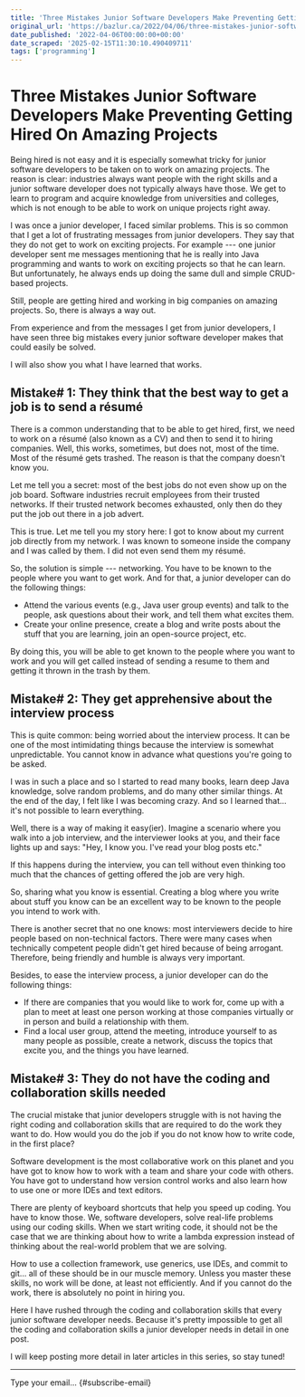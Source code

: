 ```yaml
---
title: 'Three Mistakes Junior Software Developers Make Preventing Getting Hired On Amazing Projects'
original_url: 'https://bazlur.ca/2022/04/06/three-mistakes-junior-software-developers-make-preventing-getting-hired-on-amazing-projects/'
date_published: '2022-04-06T00:00:00+00:00'
date_scraped: '2025-02-15T11:30:10.490409711'
tags: ['programming']
---
```


Three Mistakes Junior Software Developers Make Preventing Getting Hired On Amazing Projects
===========================================================================================

Being hired is not easy and it is especially somewhat tricky for junior software developers to be taken on to work on amazing projects. The reason is clear: industries always want people with the right skills and a junior software developer does not typically always have those. We get to learn to program and acquire knowledge from universities and colleges, which is not enough to be able to work on unique projects right away.

I was once a junior developer, I faced similar problems. This is so common that I get a lot of frustrating messages from junior developers. They say that they do not get to work on exciting projects. For example --- one junior developer sent me messages mentioning that he is really into Java programming and wants to work on exciting projects so that he can learn. But unfortunately, he always ends up doing the same dull and simple CRUD-based projects.

Still, people are getting hired and working in big companies on amazing projects. So, there is always a way out.

From experience and from the messages I get from junior developers, I have seen three big mistakes every junior software developer makes that could easily be solved.

I will also show you what I have learned that works.

Mistake# 1: They think that the best way to get a job is to send a résumé
-------------------------------------------------------------------------

There is a common understanding that to be able to get hired, first, we need to work on a résumé (also known as a CV) and then to send it to hiring companies. Well, this works, sometimes, but does not, most of the time. Most of the résumé gets trashed. The reason is that the company doesn't know you.

Let me tell you a secret: most of the best jobs do not even show up on the job board. Software industries recruit employees from their trusted networks. If their trusted network becomes exhausted, only then do they put the job out there in a job advert.

This is true. Let me tell you my story here: I got to know about my current job directly from my network. I was known to someone inside the company and I was called by them. I did not even send them my résumé.

So, the solution is simple --- networking. You have to be known to the people where you want to get work. And for that, a junior developer can do the following things:

* Attend the various events (e.g., Java user group events) and talk to the people, ask questions about their work, and tell them what excites them.
* Create your online presence, create a blog and write posts about the stuff that you are learning, join an open-source project, etc.

By doing this, you will be able to get known to the people where you want to work and you will get called instead of sending a resume to them and getting it thrown in the trash by them.

Mistake# 2: They get apprehensive about the interview process
-------------------------------------------------------------

This is quite common: being worried about the interview process. It can be one of the most intimidating things because the interview is somewhat unpredictable. You cannot know in advance what questions you're going to be asked.

I was in such a place and so I started to read many books, learn deep Java knowledge, solve random problems, and do many other similar things. At the end of the day, I felt like I was becoming crazy. And so I learned that... it's not possible to learn everything.

Well, there is a way of making it easy(ier). Imagine a scenario where you walk into a job interview, and the interviewer looks at you, and their face lights up and says: "Hey, I know you. I've read your blog posts etc."

If this happens during the interview, you can tell without even thinking too much that the chances of getting offered the job are very high.

So, sharing what you know is essential. Creating a blog where you write about stuff you know can be an excellent way to be known to the people you intend to work with.

There is another secret that no one knows: most interviewers decide to hire people based on non-technical factors. There were many cases when technically competent people didn't get hired because of being arrogant. Therefore, being friendly and humble is always very important.

Besides, to ease the interview process, a junior developer can do the following things:

* If there are companies that you would like to work for, come up with a plan to meet at least one person working at those companies virtually or in person and build a relationship with them.
* Find a local user group, attend the meeting, introduce yourself to as many people as possible, create a network, discuss the topics that excite you, and the things you have learned.

Mistake# 3: They do not have the coding and collaboration skills needed
-----------------------------------------------------------------------

The crucial mistake that junior developers struggle with is not having the right coding and collaboration skills that are required to do the work they want to do. How would you do the job if you do not know how to write code, in the first place?

Software development is the most collaborative work on this planet and you have got to know how to work with a team and share your code with others. You have got to understand how version control works and also learn how to use one or more IDEs and text editors.

There are plenty of keyboard shortcuts that help you speed up coding. You have to know those. We, software developers, solve real-life problems using our coding skills. When we start writing code, it should not be the case that we are thinking about how to write a lambda expression instead of thinking about the real-world problem that we are solving.

How to use a collection framework, use generics, use IDEs, and commit to git... all of these should be in our muscle memory. Unless you master these skills, no work will be done, at least not efficiently. And if you cannot do the work, there is absolutely no point in hiring you.

Here I have rushed through the coding and collaboration skills that every junior software developer needs. Because it's pretty impossible to get all the coding and collaboration skills a junior developer needs in detail in one post.

I will keep posting more detail in later articles in this series, so stay tuned!  

*** ** * ** ***

Type your email... {#subscribe-email}
